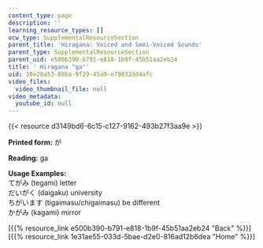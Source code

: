 ```yaml
---
content_type: page
description: ''
learning_resource_types: []
ocw_type: SupplementalResourceSection
parent_title: 'Hiragana: Voiced and Semi-Voiced Sounds'
parent_type: SupplementalResourceSection
parent_uid: e500b390-b791-e818-1b9f-45b51aa2eb24
title: ' Hiragana "ga"'
uid: 38e28a53-88ba-9f29-45a9-e79832dd4afc
video_files:
  video_thumbnail_file: null
video_metadata:
  youtube_id: null
---
```


{{< resource d3149bd6-6c15-c127-9162-493b27f3aa9e >}}

**Printed form:** が

**Reading:** ga

**Usage Examples:**  
てがみ (tegami) letter  
だいがく (daigaku) university  
ちがいます (tigaimasu/chigaimasu) be different  
かがみ (kagami) mirror

  
\[{{% resource_link e500b390-b791-e818-1b9f-45b51aa2eb24 "Back" %}}\]  
\[{{% resource_link 1e31ae55-033d-5bae-d2e0-816ad12b6dea "Home" %}}\]
